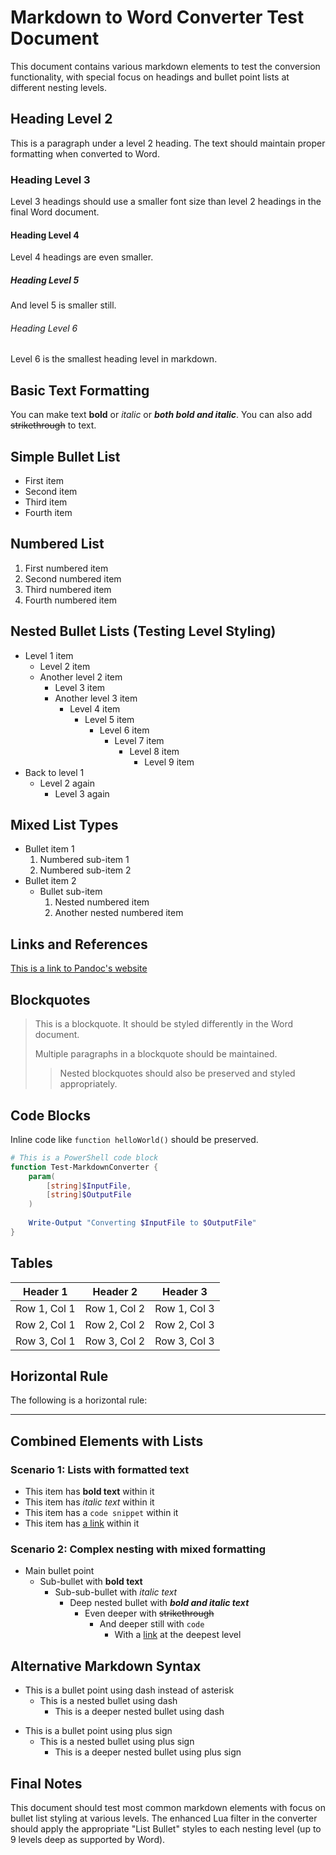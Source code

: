 # Markdown to Word Converter Test Document

This document contains various markdown elements to test the conversion functionality, with special focus on headings and bullet point lists at different nesting levels.

## Heading Level 2

This is a paragraph under a level 2 heading. The text should maintain proper formatting when converted to Word.

### Heading Level 3

Level 3 headings should use a smaller font size than level 2 headings in the final Word document.

#### Heading Level 4
Level 4 headings are even smaller.

##### Heading Level 5
And level 5 is smaller still.

###### Heading Level 6
Level 6 is the smallest heading level in markdown.

## Basic Text Formatting

You can make text **bold** or *italic* or ***both bold and italic***. You can also add ~~strikethrough~~ to text.

## Simple Bullet List

* First item
* Second item
* Third item
* Fourth item

## Numbered List

1. First numbered item
2. Second numbered item
3. Third numbered item
4. Fourth numbered item

## Nested Bullet Lists (Testing Level Styling)

* Level 1 item
  * Level 2 item
  * Another level 2 item
    * Level 3 item
    * Another level 3 item
      * Level 4 item
        * Level 5 item
          * Level 6 item
            * Level 7 item
              * Level 8 item
                * Level 9 item
* Back to level 1
  * Level 2 again
    * Level 3 again

## Mixed List Types

* Bullet item 1
  1. Numbered sub-item 1
  2. Numbered sub-item 2
* Bullet item 2
  * Bullet sub-item
    1. Nested numbered item
    2. Another nested numbered item

## Links and References

[This is a link to Pandoc's website](https://pandoc.org/)

## Blockquotes

> This is a blockquote. It should be styled differently in the Word document.
>
> Multiple paragraphs in a blockquote should be maintained.
>
> > Nested blockquotes should also be preserved and styled appropriately.

## Code Blocks

Inline code like `function helloWorld()` should be preserved.

```powershell
# This is a PowerShell code block
function Test-MarkdownConverter {
    param(
        [string]$InputFile,
        [string]$OutputFile
    )
    
    Write-Output "Converting $InputFile to $OutputFile"
}
```

## Tables

| Header 1 | Header 2 | Header 3 |
|----------|----------|----------|
| Row 1, Col 1 | Row 1, Col 2 | Row 1, Col 3 |
| Row 2, Col 1 | Row 2, Col 2 | Row 2, Col 3 |
| Row 3, Col 1 | Row 3, Col 2 | Row 3, Col 3 |

## Horizontal Rule

The following is a horizontal rule:

---

## Combined Elements with Lists

### Scenario 1: Lists with formatted text

* This item has **bold text** within it
* This item has *italic text* within it
* This item has a `code snippet` within it
* This item has [a link](https://example.com) within it

### Scenario 2: Complex nesting with mixed formatting

* Main bullet point
  * Sub-bullet with **bold text**
    * Sub-sub-bullet with *italic text*
      * Deep nested bullet with ***bold and italic text***
        * Even deeper with ~~strikethrough~~
          * And deeper still with `code`
            * With a [link](https://example.com) at the deepest level

## Alternative Markdown Syntax

- This is a bullet point using dash instead of asterisk
  - This is a nested bullet using dash
    - This is a deeper nested bullet using dash

+ This is a bullet point using plus sign
  + This is a nested bullet using plus sign
    + This is a deeper nested bullet using plus sign

## Final Notes

This document should test most common markdown elements with focus on bullet list styling at various levels. The enhanced Lua filter in the converter should apply the appropriate "List Bullet" styles to each nesting level (up to 9 levels deep as supported by Word).
